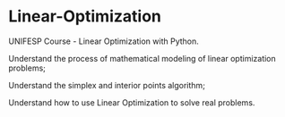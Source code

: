 # Linear-Optimization
UNIFESP Course - Linear Optimization with Python.

Understand the process of mathematical modeling of linear optimization problems;


Understand the simplex and interior points algorithm;


Understand how to use Linear Optimization to solve real problems.
